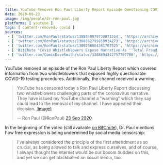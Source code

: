 ```yaml
---
title: YouTube Removes Ron Paul Liberty Report Episode Questioning COVID-19 Narrative
date: 2020-09-23
image: /img/people/dr-ron-paul.jpg
platforms: [ youtube ]
tags: [ content-removed, covid ]
sources:
 - [ 'twitter.com/RonPaul/status/1308849979730071554', 'https://archive.is/2koHJ' ]
 - [ 'twitter.com/RonPaul/status/1308862799850934273', 'https://archive.is/3vxv3' ]
 - [ 'twitter.com/RonPaul/status/1309286804361707525', 'https://archive.is/RJxj4' ]
 - [ 'BitChute "Covid Whistleblowers Expose Narrative As ''Total Fraud''" by Ron Paul Liberty Report (24 Sep 2020)', 'https://www.bitchute.com/video/7NQZK3b4Ezhe/' ]
 - [ 'twitter.com/ComicDaveSmith/status/1308894342757707780', 'https://archive.is/R4Nzu' ]
---
```


YouTube removed an episode of the Ron Paul Liberty Report which covered
information from two whistleblowers that exposed highly questionable COVID-19
testing procedures. Additionally, the channel received a warning.

> YouTube has censored today's Ron Paul Liberty Report discussing two
> whistleblowers challenging parts of the coronavirus narrative. They have
> issued my YouTube channel a "warning" which they say could lead to the
> removal of my channel. I have appealed their decision. [(image)](notice.jpg)
>
> -- Ron Paul (@RonPaul) [23 Sep 2020](https://archive.is/2koHJ)

In the beginning of the video (still available [on
BitChute](https://www.bitchute.com/video/7NQZK3b4Ezhe/)), Dr. Paul mentions how
free expression is being undermined by social media censorship:

> I've always considered the principle of the first amendment as so crucial, as
> being allowed to talk and express ourselves, and of course, I always thought
> the internet would be our bosom buddies on this, and yet we can get
> blackballed on social media, too.
